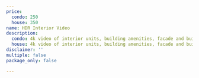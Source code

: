```yaml
---
price:
  condo: 250
  house: 350
name: HDR Interior Video
description:
  condo: 4k video of interior units, building amenities, facade and building features.
  house: 4k video of interior units, building amenities, facade and building features.
disclaimer: ''
multiple: false
package_only: false

---
```

